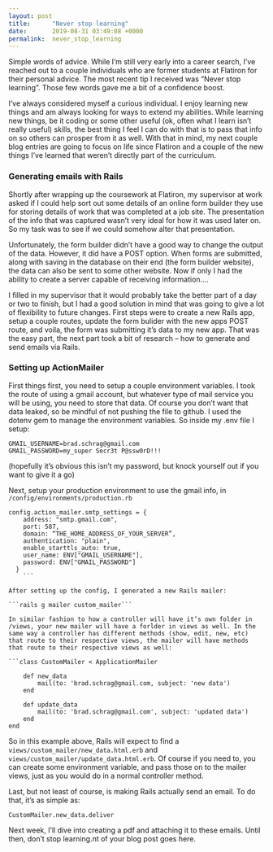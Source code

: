 ```yaml
---
layout: post
title:      "Never stop learning"
date:       2019-08-31 03:49:08 +0000
permalink:  never_stop_learning
---
```



Simple words of advice. While I’m still very early into a career search, I’ve reached out to a couple individuals who are former students at Flatiron for their personal advice. The most recent tip I received was “Never stop learning”. Those few words gave me a bit of a confidence boost. 

I’ve always considered myself a curious individual. I enjoy learning new things and am always looking for ways to extend my abilities. While learning new things, be it coding or some other useful (ok, often what I learn isn’t really useful) skills, the best thing I feel I can do with that is to pass that info on so others can prosper from it as well. With that in mind, my next couple blog entries are going to focus on life since Flatiron and a couple of the new things I’ve learned that weren’t directly part of the curriculum.

### Generating emails with Rails

Shortly after wrapping up the coursework at Flatiron, my supervisor at work asked if I could help sort out some details of an online form builder they use for storing details of work that was completed at a job site. The presentation of the info that was captured wasn’t very ideal for how it was used later on. So my task was to see if we could somehow alter that presentation.

Unfortunately, the form builder didn’t have a good way to change the output of the data. However, it did have a POST option. When forms are submitted, along with saving in the database on their end (the form builder website), the data can also be sent to some other website. Now if only I had the ability to create a server capable of receiving information….

I filled in my supervisor that it would probably take the better part of a day or two to finish, but I had a good solution in mind that was going to give a lot of flexibility to future changes. First steps were to create a new Rails app, setup a couple routes, update the form bulider with the new apps POST route, and voila, the form was submitting it’s data to my new app. That was the easy part, the next part took a bit of research – how to generate and send emails via Rails.

### Setting up ActionMailer

First things first, you need to setup a couple environment variables. I took the route of using a gmail account, but whatever type of mail service you will be using, you need to store that data. Of course you don’t want that data leaked, so be mindful of not pushing the file to github. I used the dotenv gem to manage the environment variables. So inside my .env file I setup:

```
GMAIL_USERNAME=brad.schrag@gmail.com
GMAIL_PASSWORD=my_super Secr3t P@ssw0rD!!! 
```
(hopefully it’s obvious this isn’t my password, but knock yourself out if you want to give it a go)

Next, setup your production environment to use the gmail info, in ```/config/environments/production.rb```

```
config.action_mailer.smtp_settings = {
    address: "smtp.gmail.com",
    port: 587,
    domain: “THE_HOME_ADDRESS_OF_YOUR_SERVER”,
    authentication: "plain",
    enable_starttls_auto: true,
    user_name: ENV["GMAIL_USERNAME"],
    password: ENV["GMAIL_PASSWORD"]
  }
	```

After setting up the config, I generated a new Rails mailer:

```rails g mailer custom_mailer```

In similar fashion to how a controller will have it’s own folder in /views, your new mailer will have a forlder in views as well. In the same way a controller has different methods (show, edit, new, etc) that route to their respective views, the mailer will have methods that route to their respective views as well:

```class CustomMailer < ApplicationMailer

	def new_data
		mail(to: 'brad.schrag@gmail.com, subject: 'new data')
	end

	def update_data
		mail(to: 'brad.schrag@gmail.com', subject: 'updated data')
	end
end
```

So in this example above, Rails will expect to find a ```views/custom_mailer/new_data.html.erb``` and ```views/custom_mailer/update_data.html.erb```. Of course if you need to, you can create some environment variable, and pass those on to the mailer views, just as you would do in a normal controller method.

Last, but not least of course, is making Rails actually send an email. To do that, it’s as simple as:

```CustomMailer.new_data.deliver```

Next week, I’ll dive into creating a pdf and attaching it to these emails. Until then, don’t stop learning.nt of your blog post goes here.
